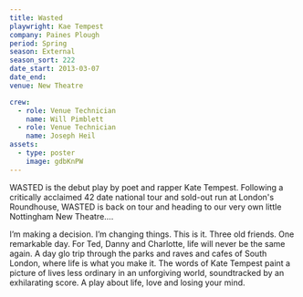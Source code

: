 ```yaml
---
title: Wasted
playwright: Kae Tempest
company: Paines Plough
period: Spring
season: External
season_sort: 222
date_start: 2013-03-07
date_end:
venue: New Theatre

crew:
  - role: Venue Technician
    name: Will Pimblett
  - role: Venue Technician
    name: Joseph Heil
assets:
  - type: poster
    image: gdbKnPW
---
```


WASTED is the debut play by poet and rapper Kate Tempest. Following a critically acclaimed 42 date national tour and sold-out run at London's Roundhouse, WASTED is back on tour and heading to our very own little Nottingham New Theatre....

I’m making a decision. I’m changing things. This is it.
Three old friends. One remarkable day. For Ted, Danny and Charlotte, life will never be the same again.
A day glo trip through the parks and raves and cafes of South London, where life is what you make it. The words of Kate Tempest paint a picture of lives less ordinary in an unforgiving world, soundtracked by an exhilarating score.
A play about life, love and losing your mind.
